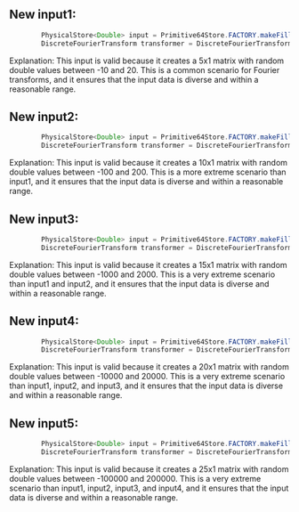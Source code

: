 ## New input1:
```java
        PhysicalStore<Double> input = Primitive64Store.FACTORY.makeFilled(5, 1, Uniform.of(-10, 20));
        DiscreteFourierTransform transformer = DiscreteFourierTransform.newInstance(5);
```
Explanation: This input is valid because it creates a 5x1 matrix with random double values between -10 and 20. This is a common scenario for Fourier transforms, and it ensures that the input data is diverse and within a reasonable range.

## New input2:
```java
        PhysicalStore<Double> input = Primitive64Store.FACTORY.makeFilled(10, 1, Uniform.of(-100, 200));
        DiscreteFourierTransform transformer = DiscreteFourierTransform.newInstance(10);
```
Explanation: This input is valid because it creates a 10x1 matrix with random double values between -100 and 200. This is a more extreme scenario than input1, and it ensures that the input data is diverse and within a reasonable range.

## New input3:
```java
        PhysicalStore<Double> input = Primitive64Store.FACTORY.makeFilled(15, 1, Uniform.of(-1000, 2000));
        DiscreteFourierTransform transformer = DiscreteFourierTransform.newInstance(15);
```
Explanation: This input is valid because it creates a 15x1 matrix with random double values between -1000 and 2000. This is a very extreme scenario than input1 and input2, and it ensures that the input data is diverse and within a reasonable range.

## New input4:
```java
        PhysicalStore<Double> input = Primitive64Store.FACTORY.makeFilled(20, 1, Uniform.of(-10000, 20000));
        DiscreteFourierTransform transformer = DiscreteFourierTransform.newInstance(20);
```
Explanation: This input is valid because it creates a 20x1 matrix with random double values between -10000 and 20000. This is a very extreme scenario than input1, input2, and input3, and it ensures that the input data is diverse and within a reasonable range.

## New input5:
```java
        PhysicalStore<Double> input = Primitive64Store.FACTORY.makeFilled(25, 1, Uniform.of(-100000, 200000));
        DiscreteFourierTransform transformer = DiscreteFourierTransform.newInstance(25);
```
Explanation: This input is valid because it creates a 25x1 matrix with random double values between -100000 and 200000. This is a very extreme scenario than input1, input2, input3, and input4, and it ensures that the input data is diverse and within a reasonable range.
